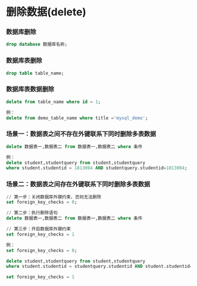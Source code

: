 # 删除数据(delete)
### 数据库删除
```sql
drop database 数据库名称;
```
### 数据库表删除
```sql
drop table table_name;
```

### 数据库表数据删除
```sql
delete from table_name where id = 1;

例：
delete from demo_table_name where title ='mysql_demo';
```
### 场景一：数据表之间不存在外键联系下同时删除多表数据
```sql
delete 数据表一,数据表二 from 数据表一,数据表二 where 条件

例：
delete student,studentquery from student,studentquery 
where student.studentid = 1813004 AND studentquery.studentid=1813004;
```
### 场景二：数据表之间存在外键联系下同时删除多表数据
```sql
// 第一步：关闭数据库外键约束，否则无法删除
set foreign_key_checks = 0;

// 第二步：执行删除语句
delete 数据表一,数据表二 from 数据表一,数据表二 where 条件

// 第三步：开启数据库外键约束
set foreign_key_checks = 1

例：
set foreign_key_checks = 0;

delete student,studentquery from student,studentquery 
where student.studentid = studentquery.studentid AND student.studentid=1813004;

set foreign_key_checks = 1
```